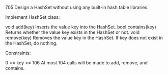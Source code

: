 705 Design a HashSet without using any built-in hash table libraries.

Implement HashSet class:

void add(key) Inserts the value key into the HashSet.
bool contains(key) Returns whether the value key exists in the HashSet or not.
void remove(key) Removes the value key in the HashSet. If key does not exist in the HashSet, do nothing.

Constraints:

0 <= key <= 106
At most 104 calls will be made to add, remove, and contains.

